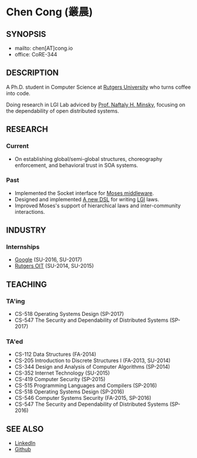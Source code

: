 # Chen Cong (叢晨)

## SYNOPSIS

- mailto: chen[AT]cong.io
- office: CoRE-344

## DESCRIPTION

A Ph.D. student in Computer Science at [Rutgers University](http://www.cs.rutgers.edu/) who turns coffee into code.

Doing research in LGI Lab adviced by [Prof. Naftaly H. Minsky](http://www.cs.rutgers.edu/~minsky/), focusing on the dependability of open distributed systems.

## RESEARCH

### Current

- On establishing global/semi-global structures, choreography enforcement, and behavioral trust in SOA systems.

### Past

- Implemented the Socket interface for [Moses middleware](http://www.moses.rutgers.edu).
- Designed and implemented [A new DSL](http://www.moses.rutgers.edu/documentation/LawScript_coffee.pdf) for writing [LGI](http://www.moses.rutgers.edu/documentation/manual.pdf) laws.
- Improved Moses's support of hierarchical laws and inter-community interactions.

## INDUSTRY

### Internships

- [Google](https://www.google.com) (SU-2016, SU-2017)
- [Rutgers OIT](https://oit.rutgers.edu/) (SU-2014, SU-2015)

## TEACHING

### TA'ing

- CS-518 Operating Systems Design (SP-2017)
- CS-547 The Security and Dependability of Distributed Systems (SP-2017)

### TA'ed

- CS-112 Data Structures (FA-2014)
- CS-205 Introduction to Discrete Structures I (FA-2013, SU-2014)
- CS-344 Design and Analysis of Computer Algorithms (SP-2014)
- CS-352 Internet Technology (SU-2015)
- CS-419 Computer Security (SP-2015)
- CS-515 Programming Languages and Compilers (SP-2016)
- CS-518 Operating Systems Design (SP-2016)
- CS-546 Computer Systems Security (FA-2015, SP-2016)
- CS-547 The Security and Dependability of Distributed Systems (SP-2016)

## SEE ALSO

- [LinkedIn](https://www.linkedin.com/in/ccong)
- [Github](https://github.com/ericcong)